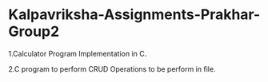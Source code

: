 # Kalpavriksha-Assignments-Prakhar-Group2
1.Calculator Program Implementation in C.



2.C program to perform CRUD Operations to be perform in file.
